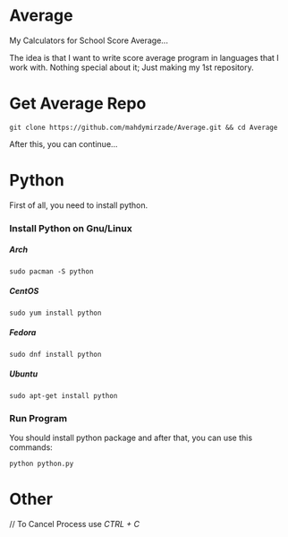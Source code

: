 # Average
My Calculators for School Score Average...

The idea is that I want to write score average program in languages that I work with.
Nothing special about it; Just making my 1st repository.


# Get Average Repo
`git clone https://github.com/mahdymirzade/Average.git && cd Average`

After this, you can continue...

# Python
First of all, you need to install python.
### Install Python on Gnu/Linux
##### Arch
`sudo pacman -S python`
##### CentOS
`sudo yum install python`
##### Fedora
`sudo dnf install python`
##### Ubuntu
`sudo apt-get install python`
### Run Program
You should install python package and after that, you can use this commands:

`python python.py`

# Other
// To Cancel Process use *CTRL + C*
